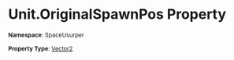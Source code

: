 # Unit.OriginalSpawnPos Property

<small>**Namespace**: SpaceUsurper</small>

<small>**Property Type**: [Vector2](https://docs.unity3d.com/ScriptReference/Vector2.html)</small>

